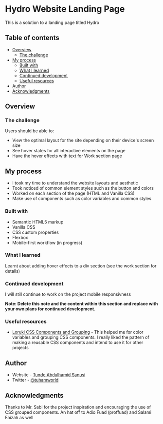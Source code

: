 # Hydro Website Landing Page

This is a solution to a landing page titled Hydro

## Table of contents

- [Overview](#overview)
  - [The challenge](#the-challenge)
- [My process](#my-process)
  - [Built with](#built-with)
  - [What I learned](#what-i-learned)
  - [Continued development](#continued-development)
  - [Useful resources](#useful-resources)
- [Author](#author)
- [Acknowledgments](#acknowledgments)



## Overview
 

### The challenge

Users should be able to:

- View the optimal layout for the site depending on their device's screen size
- See hover states for all interactive elements on the page
- Have the hover effects with text for Work section page


## My process

- I took my time to understand the website layouts and aesthetic
- Took noticed of common element styles such as the button and colors
- Worked on each section of the page (HTML and Vanilla CSS)
- Make use of components such as color variables and common styles

### Built with

- Semantic HTML5 markup
- Vanilla CSS
- CSS custom properties
- Flexbox
- Mobile-first workflow (in progress)



### What I learned

Learnt about adding hover effects to a div section (see the work section for details)



### Continued development

I will still continue to work on the project mobile responsivness

**Note: Delete this note and the content within this section and replace with your own plans for continued development.**

### Useful resources

- [Loruki CSS Components and Grouping](https://loruki-website-tuh.vercel.app/) - This helped me for color variables and grouping CSS components. I really liked the pattern of making a reusable CSS components and intend to use it for other projects

## Author

- Website - [Tunde Abdulhamid Sanusi](https://tuhamworld.vercel.app/)
- Twitter - [@tuhamworld](https://www.twitter.com/tuhamworld)


## Acknowledgments

Thanks to Mr. Sabi for the project inspiration and encouraging the use of CSS grouped components. An hat off to Adio Fuad (proffuad) and Salami Faizah as well 
